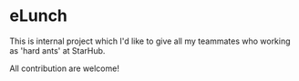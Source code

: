 eLunch
======

This is internal project which I'd like to give all my teammates who working as 'hard ants' at StarHub.

All contribution are welcome!
